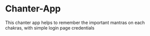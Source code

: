 # Chanter-App
This chanter app helps to remember the important mantras on each chakras, with simple login page credentials

